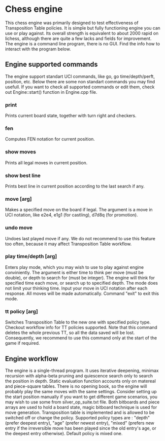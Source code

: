 # Chess engine
This chess engine was primarily designed to test effectiveness of Transposition Table policies. It is simple but fully functioning engine you can use or play against.
Its overall strength is equivalent to about 2000 rapid on lichess, although there are quite a few lacks and fields for improvement. The engine is a command line program, there is no GUI. Find the info how to interact with the program below.
## Engine supported commands
The engine support standart UCI commands, like go, go time/depth/perft, position, etc. Below there are some non standart commands you may find usefull. If you want to check all supported commands or edit them, check out Engine::start() function in Engine.cpp file. 
### print
Prints current board state, together with turn right and checkers.
### fen
Computes FEN notation for current position.
### show moves
Prints all legal moves in current position.
### show best line
Prints best line in current position according to the last search if any.
### move [arg]
Makes a specified move on the board if legal. The argument is a move in UCI notation, like e2e4, e1g1 (for castling), d7d8q (for promotion).
### undo move
Undoes last played move if any. We do not recommend to use this feature too often, because it may affect Transposition Table workflow.
### play time/depth [arg]
Enters play mode, which you may wish to use to play against engine conviniently. The argument is either time to think per move (must be double), or depth to search for (must be integer). The engine will think for specified time each move, or search up to specified depth. The mode does not limit your thinking time. Input your move in UCI notation after each response. All moves will be made automatically. Command "exit" to exit this mode.
### tt policy [arg]
Switches Transposition Table to the new one with specified policy type. Checkout workflow info for TT policies supported. Note that this command deletes the whole previous TT, so all the data saved will be lost. Consequently, we recommend to use this command only at the start of the game if required. 
## Engine workflow
The engine is a single-thread program. It uses iterative deepening, minimax recursion with alpha-beta pruning and quiescence search only to search the position in depth. Static evaluation function accounts only on matereal and piece-square tables. There is no opening book, so the engine will probably play the same moves with the same settings. Consider setting up the start position manually if you want to get different game scenarios, you may wish to use some from silver_op_suite.txt file. Both bitboards and piece arrays are used to hold a board state, magic bitboard technique is used for move generation. 
Transposition table is implemented and is allowed to be switched off or change the policy. Supported policy types are : "depth" (prefer deepest entry), "age" (prefer newest entry), "mixed" (prefers new entry if the irreversible move has been played since the old entry's age, or the deepest entry otherwise). Default policy is mixed one. 
